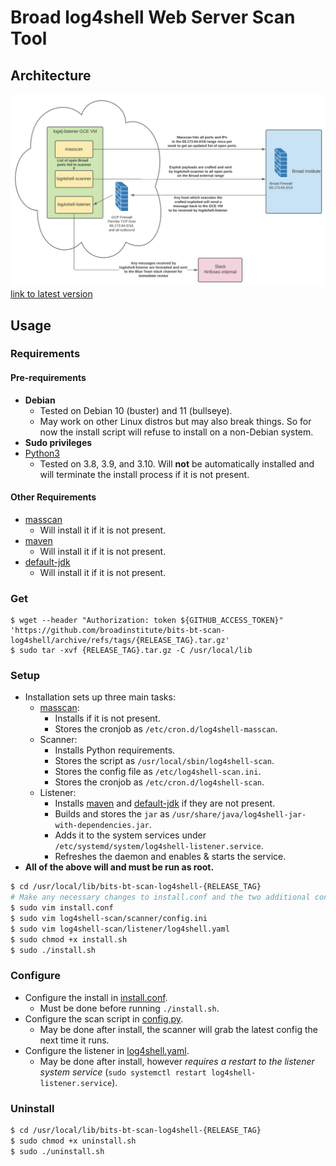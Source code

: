 # Broad log4shell Web Server Scan Tool

## Architecture

![Lucidchart](./lucidchart.png)
[link to latest version](https://lucid.app/lucidchart/434ccfcc-eb3b-4b82-b40c-f9f1a943cfc0/edit?viewport_loc=15%2C41%2C1790%2C1170%2C0_0&invitationId=inv_4c1416c8-da36-4a95-8337-c59e8cb457da)

## Usage

### Requirements

#### Pre-requirements
- **Debian**
  - Tested on Debian 10 (buster) and 11 (bullseye).
  - May work on other Linux distros but may also break things. So for now the install script will refuse to install on a non-Debian system.
- **Sudo privileges**
- [Python3](https://www.python.org/downloads/)
  - Tested on 3.8, 3.9, and 3.10. Will **not** be automatically installed and will terminate the install process if it is not present.

#### Other Requirements

- [masscan](https://github.com/robertdavidgraham/masscan)
  - Will install it if it is not present.
- [maven](https://packages.debian.org/bullseye/maven)
  - Will install it if it is not present.
- [default-jdk](https://packages.debian.org/bullseye/default-jdk)
  - Will install it if it is not present.

### Get

```
$ wget --header "Authorization: token ${GITHUB_ACCESS_TOKEN}" 'https://github.com/broadinstitute/bits-bt-scan-log4shell/archive/refs/tags/{RELEASE_TAG}.tar.gz'
$ sudo tar -xvf {RELEASE_TAG}.tar.gz -C /usr/local/lib
```

### Setup

- Installation sets up three main tasks:
  - [masscan](https://github.com/robertdavidgraham/masscan):
    - Installs if it is not present.
    - Stores the cronjob as `/etc/cron.d/log4shell-masscan`.
  - Scanner:
    - Installs Python requirements.
    - Stores the script as `/usr/local/sbin/log4shell-scan`.
    - Stores the config file as `/etc/log4shell-scan.ini`.
    - Stores the cronjob as `/etc/cron.d/log4shell-scan`.
  - Listener:
    - Installs [maven](https://packages.debian.org/bullseye/maven) and [default-jdk](https://packages.debian.org/bullseye/default-jdk) if they are not present.
    - Builds and stores the `jar` as `/usr/share/java/log4shell-jar-with-dependencies.jar`.
    - Adds it to the system services under `/etc/systemd/system/log4shell-listener.service`.
    - Refreshes the daemon and enables & starts the service.
- **All of the above will and must be run as root.**

```bash
$ cd /usr/local/lib/bits-bt-scan-log4shell-{RELEASE_TAG}
# Make any necessary changes to install.conf and the two additional config files listed below.
$ sudo vim install.conf
$ sudo vim log4shell-scan/scanner/config.ini
$ sudo vim log4shell-scan/listener/log4shell.yaml
$ sudo chmod +x install.sh
$ sudo ./install.sh
```

### Configure

- Configure the install in [install.conf](/install.conf).
  - Must be done before running `./install.sh`.
- Configure the scan script in [config.py](./log4shell-scan/scanner/config.py).
  - May be done after install, the scanner will grab the latest config the next time it runs.
- Configure the listener in [log4shell.yaml](./log4shell-scan/listener/log4shell.yaml).
  - May be done after install, however *requires a restart to the listener system service* (`sudo systemctl restart log4shell-listener.service`).

### Uninstall

```bash
$ cd /usr/local/lib/bits-bt-scan-log4shell-{RELEASE_TAG}
$ sudo chmod +x uninstall.sh
$ sudo ./uninstall.sh
```
